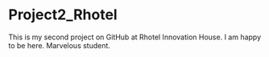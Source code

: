 # Project2_Rhotel
This is my  second project on GitHub at Rhotel Innovation House. I am happy to be here. Marvelous student. 
